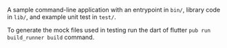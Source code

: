 A sample command-line application with an entrypoint in `bin/`, library code
in `lib/`, and example unit test in `test/`.

To generate the mock files used in testing run the dart of flutter `pub run build_runner build` command.